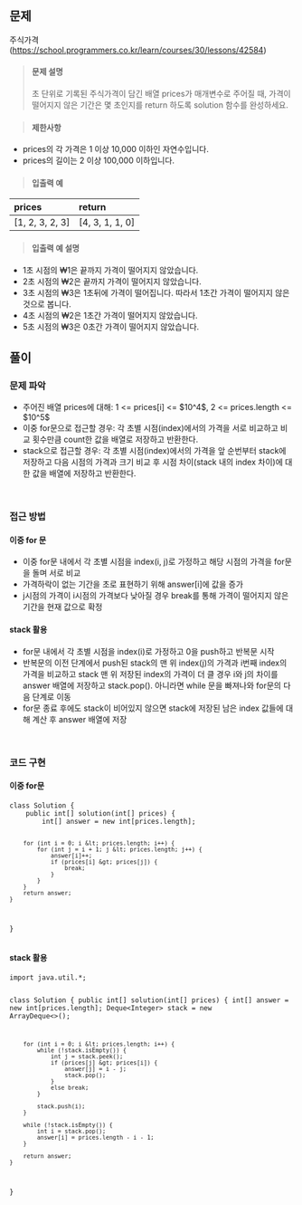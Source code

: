 <h2 id="문제">문제</h2>
<p>주식가격(<a href="https://school.programmers.co.kr/learn/courses/30/lessons/42584">https://school.programmers.co.kr/learn/courses/30/lessons/42584</a>)</p>
<blockquote>
<h4 id="문제-설명">문제 설명</h4>
<p>초 단위로 기록된 주식가격이 담긴 배열 prices가 매개변수로 주어질 때, 가격이 떨어지지 않은 기간은 몇 초인지를 return 하도록 solution 함수를 완성하세요.</p>
</blockquote>
<blockquote>
<h4 id="제한사항">제한사항</h4>
</blockquote>
<ul>
<li>prices의 각 가격은 1 이상 10,000 이하인 자연수입니다.</li>
<li>prices의 길이는 2 이상 100,000 이하입니다.</li>
</ul>
<blockquote>
<h4 id="입출력-예">입출력 예</h4>
</blockquote>
<table>
<thead>
<tr>
<th align="left">prices</th>
<th align="left">return</th>
</tr>
</thead>
<tbody><tr>
<td align="left">[1, 2, 3, 2, 3]</td>
<td align="left">[4, 3, 1, 1, 0]</td>
</tr>
</tbody></table>
<blockquote>
<h4 id="입출력-예-설명">입출력 예 설명</h4>
</blockquote>
<ul>
<li>1초 시점의 ₩1은 끝까지 가격이 떨어지지 않았습니다.</li>
<li>2초 시점의 ₩2은 끝까지 가격이 떨어지지 않았습니다.</li>
<li>3초 시점의 ₩3은 1초뒤에 가격이 떨어집니다. 따라서 1초간 가격이 떨어지지 않은 것으로 봅니다.</li>
<li>4초 시점의 ₩2은 1초간 가격이 떨어지지 않았습니다.</li>
<li>5초 시점의 ₩3은 0초간 가격이 떨어지지 않았습니다.</li>
</ul>
<h2 id="풀이">풀이</h2>
<h3 id="문제-파악">문제 파악</h3>
<ul>
<li>주어진 배열 prices에 대해: 1 &lt;= prices[i] &lt;= $10^4$, 2 &lt;= prices.length &lt;= $10^5$</li>
<li>이중 for문으로 접근할 경우: 각 초별 시점(index)에서의 가격을 서로 비교하고 비교 횟수만큼 count한 값을 배열로 저장하고 반환한다.</li>
<li>stack으로 접근할 경우: 각 초별 시점(index)에서의 가격을 앞 순번부터 stack에 저장하고 다음 시점의 가격과 크기 비교 후 시점 차이(stack 내의 index 차이)에 대한 값을 배열에 저장하고 반환한다.</li>
</ul>
<br />    

<h3 id="접근-방법">접근 방법</h3>
<h4 id="이중-for-문">이중 for 문</h4>
<ul>
<li>이중 for문 내에서 각 초별 시점을 index(i, j)로 가정하고 해당 시점의 가격을 for문을 돌며 서로 비교</li>
<li>가격하락이 없는 기간을 초로 표현하기 위해 answer[i]에 값을 증가</li>
<li>j시점의 가격이 i시점의 가격보다 낮아질 경우 break를 통해 가격이 떨어지지 않은 기간을 현재 값으로 확정</li>
</ul>
<h4 id="stack-활용">stack 활용</h4>
<ul>
<li>for문 내에서 각 초별 시점을 index(i)로 가정하고 0을 push하고 반복문 시작</li>
<li>반복문의 이전 단계에서 push된 stack의 맨 위 index(j)의 가격과 i번째 index의 가격을 비교하고 stack 맨 위 저장된 index의 가격이 더 클 경우 i와 j의 차이를 answer 배열에 저장하고 stack.pop(). 아니라면 while 문을 빠져나와 for문의 다음 단계로 이동 </li>
<li>for문 종료 후에도 stack이 비어있지 않으면 stack에 저장된 남은 index 값들에 대해 계산 후 answer 배열에 저장</li>
</ul>
<br />

<h3 id="코드-구현">코드 구현</h3>
<h4 id="이중-for문">이중 for문</h4>
<pre><code class="language-java">class Solution {
    public int[] solution(int[] prices) {
        int[] answer = new int[prices.length];

        for (int i = 0; i &lt; prices.length; i++) {
            for (int j = i + 1; j &lt; prices.length; j++) {
                answer[i]++;
                if (prices[i] &gt; prices[j]) {
                    break;
                }
            }
        }
        return answer;
    }
}</code></pre>
<h4 id="stack-활용-1">stack 활용</h4>
<pre><code class="language-java">import java.util.*;

class Solution {
    public int[] solution(int[] prices) {
        int[] answer = new int[prices.length];
        Deque&lt;Integer&gt; stack = new ArrayDeque&lt;&gt;();

        for (int i = 0; i &lt; prices.length; i++) {
            while (!stack.isEmpty()) {
                int j = stack.peek();
                if (prices[j] &gt; prices[i]) {
                    answer[j] = i - j;
                    stack.pop();
                } 
                else break;
            }

            stack.push(i);
        }

        while (!stack.isEmpty()) {
            int i = stack.pop();
            answer[i] = prices.length - i - 1;
        }

        return answer;
    }
}</code></pre>